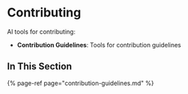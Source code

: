 # Contributing

AI tools for contributing:

- **Contribution Guidelines**: Tools for contribution guidelines

## In This Section

{% page-ref page="contribution-guidelines.md" %}

